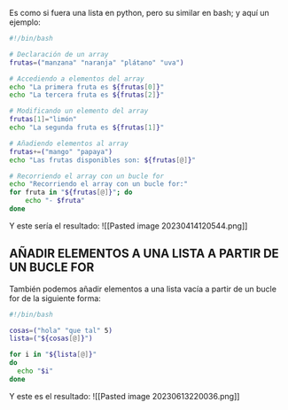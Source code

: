 Es como si fuera una lista en python, pero su similar en bash; y aquí un ejemplo:
```bash
#!/bin/bash

# Declaración de un array
frutas=("manzana" "naranja" "plátano" "uva")

# Accediendo a elementos del array
echo "La primera fruta es ${frutas[0]}"
echo "La tercera fruta es ${frutas[2]}"

# Modificando un elemento del array
frutas[1]="limón"
echo "La segunda fruta es ${frutas[1]}"

# Añadiendo elementos al array
frutas+=("mango" "papaya")
echo "Las frutas disponibles son: ${frutas[@]}"

# Recorriendo el array con un bucle for
echo "Recorriendo el array con un bucle for:"
for fruta in "${frutas[@]}"; do
    echo "- $fruta"
done
```
Y este sería el resultado:
![[Pasted image 20230414120544.png]]
## AÑADIR ELEMENTOS A UNA LISTA A PARTIR DE UN BUCLE FOR
También podemos añadir elementos a una lista vacía a partir de un bucle for de la siguiente forma:
```bash
#!/bin/bash

cosas=("hola" "que tal" 5)
lista=("${cosas[@]}")

for i in "${lista[@]}"
do
  echo "$i"
done
```
Y este es el resultado:
![[Pasted image 20230613220036.png]]

